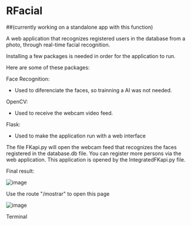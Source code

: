 # RFacial
##(currently working on a standalone app with this function)

A web application that recognizes registered users in the database from a photo, through real-time facial recognition.

Installing a few packages is needed in order for the application to run.

Here are some of these packages:

  Face Recognition:
  - Used to diferenciate the faces, so trainning a AI was not needed.

  OpenCV:
  - Used to receive the webcam video feed.

  Flask:
  - Used to make the application run with a web interface

The file FKapi.py will open the webcam feed that recognizes the faces registered in the database.db file. You can register more persons via the web application. This application is opened by the IntegratedFKapi.py file.

Final result:

![image](https://github.com/gustavocrvlh/RFacial/assets/85922093/80778cfb-b3c2-40a2-9c91-63146f8da7b4)

Use the route "/mostrar" to open this page


![image](https://github.com/gustavocrvlh/RFacial/assets/85922093/4d77c039-0c81-4362-ae81-f1db11d80763)

Terminal




